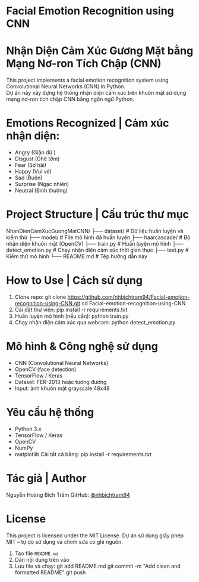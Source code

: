# Facial Emotion Recognition using CNN  
# Nhận Diện Cảm Xúc Gương Mặt bằng Mạng Nơ-ron Tích Chập (CNN)
This project implements a facial emotion recognition system using Convolutional Neural Networks (CNN) in Python.  
Dự án này xây dựng hệ thống nhận diện cảm xúc trên khuôn mặt sử dụng mạng nơ-ron tích chập CNN bằng ngôn ngữ Python.
# Emotions Recognized | Cảm xúc nhận diện:
- Angry (Giận dữ )  
- Disgust (Ghê tởm)  
- Fear (Sợ hãi)  
- Happy (Vui vẻ)  
- Sad (Buồn)  
- Surprise (Ngạc nhiên)  
- Neutral (Bình thường)
# Project Structure | Cấu trúc thư mục
NhanDienCamXucGuongMatCNN/
├── dataset/              # Dữ liệu huấn luyện và kiểm thử
├── model/                # File mô hình đã huấn luyện
├── haarcascade/          # Bộ nhận diện khuôn mặt (OpenCV)
├── train.py              # Huấn luyện mô hình
├── detect\_emotion.py     # Chạy nhận diện cảm xúc thời gian thực
├── test.py               # Kiểm thử mô hình
└── README.md             # Tệp hướng dẫn này
# How to Use | Cách sử dụng
1. Clone repo:
git clone https://github.com/nhbichtram94/Facial-emotion-recognition-using-CNN.git
cd Facial-emotion-recognition-using-CNN
2. Cài đặt thư viện:
pip install -r requirements.txt
3. Huấn luyện mô hình (nếu cần):
python train.py
4. Chạy nhận diện cảm xúc qua webcam:
python detect_emotion.py
# Mô hình & Công nghệ sử dụng
* CNN (Convolutional Neural Networks)
* OpenCV (face detection)
* TensorFlow / Keras
* Dataset: FER-2013 hoặc tương đương
* Input: ảnh khuôn mặt grayscale 48x48
# Yêu cầu hệ thống
* Python 3.x
* TensorFlow / Keras
* OpenCV
* NumPy
* matplotlib
Cài tất cả bằng:
pip install -r requirements.txt
# Tác giả | Author
Nguyễn Hoàng Bích Trâm
GitHub: [@nhbichtram94](https://github.com/nhbichtram94)
# License
This project is licensed under the MIT License.
Dự án sử dụng giấy phép MIT – tự do sử dụng và chỉnh sửa có ghi nguồn.
1. Tạo file `README.md`  
2. Dán nội dung trên vào  
3. Lưu file và chạy:
git add README.md
git commit -m "Add clean and formatted README"
git push
